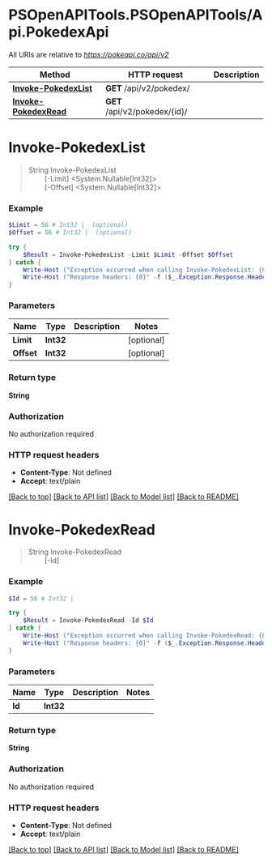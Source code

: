 # PSOpenAPITools.PSOpenAPITools/Api.PokedexApi

All URIs are relative to *https://pokeapi.co/api/v2*

Method | HTTP request | Description
------------- | ------------- | -------------
[**Invoke-PokedexList**](PokedexApi.md#Invoke-PokedexList) | **GET** /api/v2/pokedex/ | 
[**Invoke-PokedexRead**](PokedexApi.md#Invoke-PokedexRead) | **GET** /api/v2/pokedex/{id}/ | 


<a name="Invoke-PokedexList"></a>
# **Invoke-PokedexList**
> String Invoke-PokedexList<br>
> &nbsp;&nbsp;&nbsp;&nbsp;&nbsp;&nbsp;&nbsp;&nbsp;[-Limit] <System.Nullable[Int32]><br>
> &nbsp;&nbsp;&nbsp;&nbsp;&nbsp;&nbsp;&nbsp;&nbsp;[-Offset] <System.Nullable[Int32]><br>



### Example
```powershell
$Limit = 56 # Int32 |  (optional)
$Offset = 56 # Int32 |  (optional)

try {
    $Result = Invoke-PokedexList -Limit $Limit -Offset $Offset
} catch {
    Write-Host ("Exception occurred when calling Invoke-PokedexList: {0}" -f ($_.ErrorDetails | ConvertFrom-Json))
    Write-Host ("Response headers: {0}" -f ($_.Exception.Response.Headers | ConvertTo-Json))
}
```

### Parameters

Name | Type | Description  | Notes
------------- | ------------- | ------------- | -------------
 **Limit** | **Int32**|  | [optional] 
 **Offset** | **Int32**|  | [optional] 

### Return type

**String**

### Authorization

No authorization required

### HTTP request headers

 - **Content-Type**: Not defined
 - **Accept**: text/plain

[[Back to top]](#) [[Back to API list]](../README.md#documentation-for-api-endpoints) [[Back to Model list]](../README.md#documentation-for-models) [[Back to README]](../README.md)

<a name="Invoke-PokedexRead"></a>
# **Invoke-PokedexRead**
> String Invoke-PokedexRead<br>
> &nbsp;&nbsp;&nbsp;&nbsp;&nbsp;&nbsp;&nbsp;&nbsp;[-Id] <Int32><br>



### Example
```powershell
$Id = 56 # Int32 | 

try {
    $Result = Invoke-PokedexRead -Id $Id
} catch {
    Write-Host ("Exception occurred when calling Invoke-PokedexRead: {0}" -f ($_.ErrorDetails | ConvertFrom-Json))
    Write-Host ("Response headers: {0}" -f ($_.Exception.Response.Headers | ConvertTo-Json))
}
```

### Parameters

Name | Type | Description  | Notes
------------- | ------------- | ------------- | -------------
 **Id** | **Int32**|  | 

### Return type

**String**

### Authorization

No authorization required

### HTTP request headers

 - **Content-Type**: Not defined
 - **Accept**: text/plain

[[Back to top]](#) [[Back to API list]](../README.md#documentation-for-api-endpoints) [[Back to Model list]](../README.md#documentation-for-models) [[Back to README]](../README.md)

